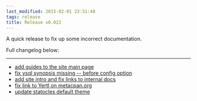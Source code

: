 ```yaml
---
last_modified: 2015-02-01 23:51:48
tags: release
title: Release v0.022
---
```


A quick release to fix up some incorrect documentation.

Full changelog below:

---

* [add guides to the site main page](https://github.com/preaction/Statocles/commit/79e70dc98c5a71d8b9daa8c4d55c44e0b88fe38a)
* [fix ysql synopsis missing -- before config option](https://github.com/preaction/Statocles/commit/e031c6b4a59f9bb545ffae10fc91c2ff78bdb21e)
* [add site intro and fix links to internal docs](https://github.com/preaction/Statocles/commit/f4389b5fc87aee971b81f08b99b82d75927789d0)
* [fix link to Yertl on metacpan.org](https://github.com/preaction/Statocles/commit/e0472dc184c687ac9f2b2487208d2ac3edb8ef21)
* [update statocles default theme](https://github.com/preaction/Statocles/commit/0d3f794188deae46a406a1ec3bf00f5ffddc2b82)
